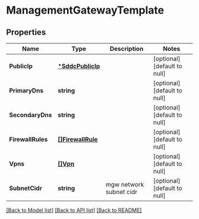 # ManagementGatewayTemplate

## Properties
Name | Type | Description | Notes
------------ | ------------- | ------------- | -------------
**PublicIp** | [***SddcPublicIp**](SddcPublicIp.md) |  | [optional] [default to null]
**PrimaryDns** | **string** |  | [optional] [default to null]
**SecondaryDns** | **string** |  | [optional] [default to null]
**FirewallRules** | [**[]FirewallRule**](FirewallRule.md) |  | [optional] [default to null]
**Vpns** | [**[]Vpn**](Vpn.md) |  | [optional] [default to null]
**SubnetCidr** | **string** | mgw network subnet cidr | [optional] [default to null]

[[Back to Model list]](../README.md#documentation-for-models) [[Back to API list]](../README.md#documentation-for-api-endpoints) [[Back to README]](../README.md)

